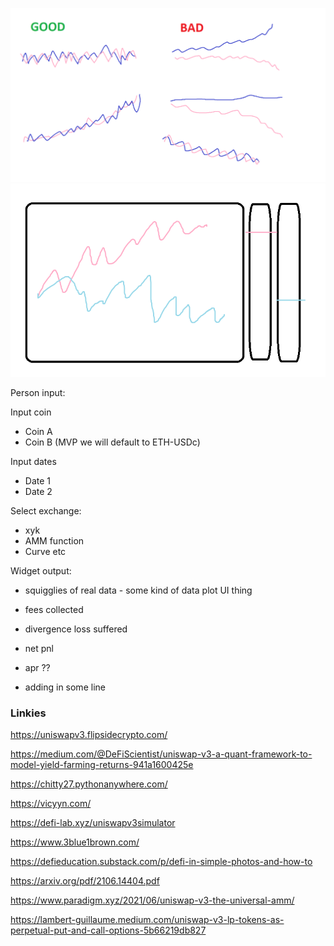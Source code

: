 ![squigglies](divergence-loss.png)
![miyu-mvp-plot](pair-chairt-mvp.png)


Person input:

Input coin
 - Coin A
 - Coin B
   (MVP we will default to ETH-USDc)

Input dates
 - Date 1
 - Date 2
 
 Select exchange:
 - xyk 
 - AMM function
 - Curve etc
 
Widget output:

 - squigglies of real data - some kind of data plot UI thing
 
 - fees collected
 - divergence loss suffered
 - net pnl
 - apr ??
 - adding in some line



### Linkies

https://uniswapv3.flipsidecrypto.com/

https://medium.com/@DeFiScientist/uniswap-v3-a-quant-framework-to-model-yield-farming-returns-941a1600425e

https://chitty27.pythonanywhere.com/

https://vicyyn.com/

https://defi-lab.xyz/uniswapv3simulator

https://www.3blue1brown.com/

https://defieducation.substack.com/p/defi-in-simple-photos-and-how-to

https://arxiv.org/pdf/2106.14404.pdf

https://www.paradigm.xyz/2021/06/uniswap-v3-the-universal-amm/

https://lambert-guillaume.medium.com/uniswap-v3-lp-tokens-as-perpetual-put-and-call-options-5b66219db827
